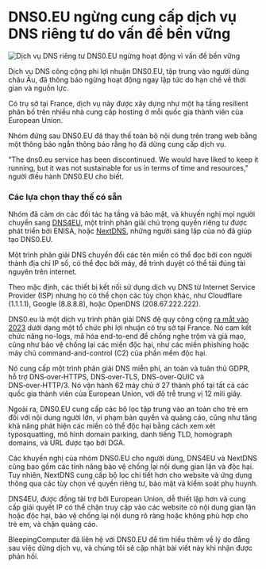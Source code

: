 # DNS0.EU ngừng cung cấp dịch vụ DNS riêng tư do vấn đề bền vững

![Dịch vụ DNS riêng tư DNS0.EU ngừng hoạt động vì vấn đề bền vững](https://www.bleepstatic.com/content/hl-images/2025/10/20/europe.jpeg)

Dịch vụ DNS công cộng phi lợi nhuận DNS0.EU, tập trung vào người dùng châu Âu, đã thông báo ngừng hoạt động ngay lập tức do hạn chế về thời gian và nguồn lực.

Có trụ sở tại France, dịch vụ này được xây dựng như một hạ tầng resilient phân bố trên nhiều nhà cung cấp hosting ở mỗi quốc gia thành viên của European Union.

Nhóm đứng sau DNS0.EU đã thay thế toàn bộ nội dung trên trang web bằng một thông báo ngắn thông báo rằng họ đã dừng cung cấp dịch vụ.

"The dns0.eu service has been discontinued. We would have liked to keep it running, but it was not sustainable for us in terms of time and resources," người điều hành DNS0.EU cho biết.

### Các lựa chọn thay thế có sẵn

Nhóm đã cảm ơn các đối tác hạ tầng và bảo mật, và khuyến nghị mọi người chuyển sang [DNS4EU](https://www.joindns4.eu/), một trình phân giải chú trọng quyền riêng tư được phát triển bởi ENISA, hoặc [NextDNS](https://nextdns.io), những người sáng lập của nó đã giúp tạo DNS0.EU.

Một trình phân giải DNS chuyển đổi các tên miền có thể đọc bởi con người thành địa chỉ IP số, có thể đọc bởi máy, để trình duyệt có thể tải đúng tài nguyên trên internet.

Theo mặc định, các thiết bị kết nối sử dụng dịch vụ DNS từ Internet Service Provider (ISP) nhưng họ có thể chọn các tùy chọn khác, như Cloudflare (1.1.1.1), Google (8.8.8.8), hoặc OpenDNS (208.67.222.222).

DNS0.eu là một dịch vụ trình phân giải DNS đệ quy công cộng [ra mắt vào 2023](https://x.com/dns0eu/status/1622912939501010945) dưới dạng một tổ chức phi lợi nhuận có trụ sở tại France. Nó cam kết chức năng no-logs, mã hóa end-to-end để chống nghe trộm và giả mạo, cũng như bảo vệ chống lại các miền độc hại, như các miền phishing hoặc máy chủ command-and-control (C2) của phần mềm độc hại.

Nó cung cấp một trình phân giải DNS miễn phí, an toàn và tuân thủ GDPR, hỗ trợ DNS‑over‑HTTPS, DNS‑over‑TLS, DNS-over-QUIC và DNS‑over‑HTTP/3. Nó vận hành 62 máy chủ ở 27 thành phố tại tất cả các quốc gia thành viên của European Union, với độ trễ trung vị 12 mili giây.

Ngoài ra, DNS0.EU cung cấp các bộ lọc tập trung vào an toàn cho trẻ em đối với nội dung người lớn, vi phạm bản quyền và quảng cáo, cũng như tăng khả năng phát hiện các miền có thể độc hại bằng cách xem xét typosquatting, mô hình domain parking, danh tiếng TLD, homograph domains, và URL được tạo bởi DGA.

Các khuyến nghị của nhóm DNS0.EU cho người dùng, DNS4EU và NextDNS cũng bao gồm các tính năng bảo vệ chống lại nội dung gian lận và độc hại. Tuy nhiên, NextDNS cung cấp bộ lọc chi tiết hơn cho website và ứng dụng thông qua các tùy chọn về quyền riêng tư, bảo mật và kiểm soát phụ huynh.

DNS4EU, được đồng tài trợ bởi European Union, dễ thiết lập hơn và cung cấp giải quyết IP có thể chặn truy cập vào các website có nội dung gian lận hoặc độc hại, bảo vệ chống lại nội dung rõ ràng hoặc không phù hợp cho trẻ em, và chặn quảng cáo.

BleepingComputer đã liên hệ với DNS0.EU để tìm hiểu thêm về lý do đằng sau việc dừng dịch vụ, và chúng tôi sẽ cập nhật bài viết này khi nhận được phản hồi.